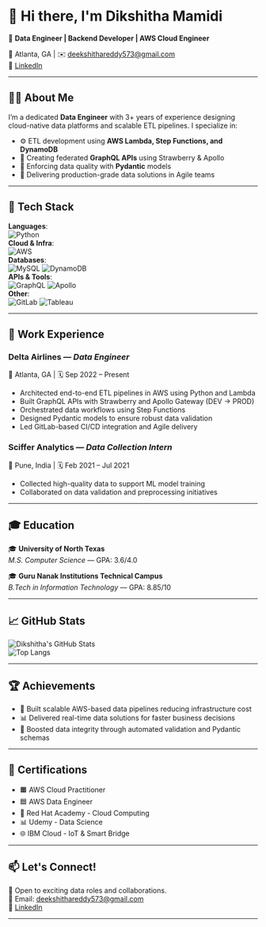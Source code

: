 
# 👋 Hi there, I'm Dikshitha Mamidi

🚀 **Data Engineer | Backend Developer | AWS Cloud Engineer**

📍 Atlanta, GA | ✉️ deekshithareddy573@gmail.com  
🔗 [LinkedIn](https://www.linkedin.com/in/dikshitha-reddy-mamidi-38461b24b)

---

## 🧑‍💻 About Me

I’m a dedicated **Data Engineer** with 3+ years of experience designing cloud-native data platforms and scalable ETL pipelines. I specialize in:

- ⚙️ ETL development using **AWS Lambda, Step Functions, and DynamoDB**
- 🔌 Creating federated **GraphQL APIs** using Strawberry & Apollo
- 🧪 Enforcing data quality with **Pydantic** models
- 🚢 Delivering production-grade data solutions in Agile teams

---

## 🧰 Tech Stack

**Languages**:  
![Python](https://img.shields.io/badge/Python-3670A0?logo=python&logoColor=fff)  
**Cloud & Infra**:  
![AWS](https://img.shields.io/badge/AWS-orange?logo=amazon-aws)  
**Databases**:  
![MySQL](https://img.shields.io/badge/MySQL-00758F?logo=mysql) ![DynamoDB](https://img.shields.io/badge/DynamoDB-4053D6?logo=amazon-dynamodb)  
**APIs & Tools**:  
![GraphQL](https://img.shields.io/badge/GraphQL-E10098?logo=graphql) ![Apollo](https://img.shields.io/badge/Apollo-311C87?logo=apollo-graphql)  
**Other**:  
![GitLab](https://img.shields.io/badge/GitLab-FC6D26?logo=gitlab) ![Tableau](https://img.shields.io/badge/Tableau-E97627?logo=tableau)

---

## 💼 Work Experience

### **Delta Airlines** — *Data Engineer*  
📍 Atlanta, GA | 🗓️ Sep 2022 – Present  
- Architected end-to-end ETL pipelines in AWS using Python and Lambda  
- Built GraphQL APIs with Strawberry and Apollo Gateway (DEV → PROD)  
- Orchestrated data workflows using Step Functions  
- Designed Pydantic models to ensure robust data validation  
- Led GitLab-based CI/CD integration and Agile delivery  

### **Sciffer Analytics** — *Data Collection Intern*  
📍 Pune, India | 🗓️ Feb 2021 – Jul 2021  
- Collected high-quality data to support ML model training  
- Collaborated on data validation and preprocessing initiatives

---

## 🎓 Education

🎓 **University of North Texas**  
*M.S. Computer Science* — GPA: 3.6/4.0

🎓 **Guru Nanak Institutions Technical Campus**  
*B.Tech in Information Technology* — GPA: 8.85/10

---

## 📈 GitHub Stats

![Dikshitha's GitHub Stats](https://github-readme-stats.vercel.app/api?username=dikshithamamidi&show_icons=true&theme=default)  
![Top Langs](https://github-readme-stats.vercel.app/api/top-langs/?username=dikshithamamidi&layout=compact)

---

## 🏆 Achievements

- 🧱 Built scalable AWS-based data pipelines reducing infrastructure cost  
- 📊 Delivered real-time data solutions for faster business decisions  
- 🧪 Boosted data integrity through automated validation and Pydantic schemas

---

## 📜 Certifications

- 🟧 AWS Cloud Practitioner  
- 🟦 AWS Data Engineer  
- 🔧 Red Hat Academy - Cloud Computing  
- 📊 Udemy - Data Science  
- 🌐 IBM Cloud - IoT & Smart Bridge

---

## 📫 Let's Connect!

💼 Open to exciting data roles and collaborations.  
📧 Email: deekshithareddy573@gmail.com  
🔗 [LinkedIn](https://www.linkedin.com/in/dikshitha-reddy-mamidi-38461b24b)

---

